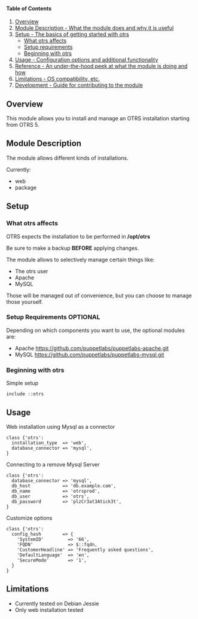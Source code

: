 #### Table of Contents

1. [Overview](#overview)
2. [Module Description - What the module does and why it is useful](#module-description)
3. [Setup - The basics of getting started with otrs](#setup)
    * [What otrs affects](#what-otrs-affects)
    * [Setup requirements](#setup-requirements)
    * [Beginning with otrs](#beginning-with-otrs)
4. [Usage - Configuration options and additional functionality](#usage)
5. [Reference - An under-the-hood peek at what the module is doing and how](#reference)
5. [Limitations - OS compatibility, etc.](#limitations)
6. [Development - Guide for contributing to the module](#development)

## Overview

This module allows you to install and manage an OTRS installation starting from OTRS 5.

## Module Description

The module allows different kinds of installations.

Currently:
* web
* package

## Setup

### What otrs affects

OTRS expects the installation to be performed in **/opt/otrs**

Be sure to make a backup **BEFORE** applying changes.

The module allows to selectively manage certain things like:

* The otrs user
* Apache
* MySQL

Those will be managed out of convenience, but you can choose to manage those yourself.

### Setup Requirements **OPTIONAL**

Depending on which components you want to use, the optional modules are:

* Apache https://github.com/puppetlabs/puppetlabs-apache.git
* MySQL https://github.com/puppetlabs/puppetlabs-mysql.git

### Beginning with otrs

Simple setup

```
include ::otrs
```

## Usage

Web installation using Mysql as a connector

```
class {'otrs':
  installation_type  => 'web',
  database_connector => 'mysql',
}
```

Connecting to a remove Mysql Server

```
class {'otrs':
  database_connector => 'mysql',
  db_host            => 'db.example.com',
  db_name            => 'otrsprod',
  db_user            => 'otrs',
  db_password        => 'plzCr3at3Atick3t',
}
```
Customize options

```
class {'otrs':
  config_hash        => {
    'SystemID'         => '66',
    'FQDN'             => $::fqdn,
    'CustomerHeadline' => 'Frequently asked questions',
    'DefaultLanguage'  => 'en',
    'SecureMode'       => '1',
  }
}
```

## Limitations

* Currently tested on Debian Jessie
* Only web installation tested
